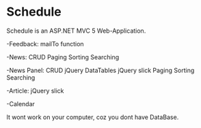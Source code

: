 # Schedule

Schedule is an ASP.NET MVC 5 Web-Application.

-Feedback:
mailTo function

-News: 
CRUD
Paging
Sorting
Searching

-News Panel:
CRUD
jQuery DataTables
jQuery slick
Paging
Sorting
Searching

-Article:
jQuery slick

-Calendar

It wont work on your computer, coz you dont have DataBase. 
